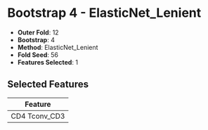 # Bootstrap 4 - ElasticNet_Lenient

- **Outer Fold**: 12
- **Bootstrap**: 4
- **Method**: ElasticNet_Lenient
- **Fold Seed**: 56
- **Features Selected**: 1

## Selected Features

| Feature |
|---------|
| CD4 Tconv_CD3 |
